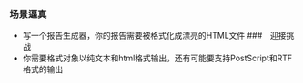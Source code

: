 ### 场景逼真
* 写一个报告生成器，你的报告需要被格式化成漂亮的HTML文件
###　迎接挑战
* 你需要格式对象以纯文本和html格式输出，还有可能要支持PostScript和RTF格式的输出


